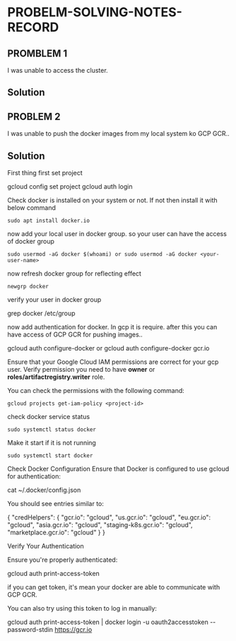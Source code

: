# PROBELM-SOLVING-NOTES-RECORD

## PROMBLEM 1

I was unable to access the cluster.

## Solution

## PROBLEM 2

I was unable to push the docker images from my local system ko GCP GCR..

## Solution

First thing first set project
  
  gcloud config set project <project-id>
  gcloud auth login

Check docker is installed on your system or not. If not then install it with below command

    sudo apt install docker.io

now add your local user in docker group. so your user can have the access of docker group

    sudo usermod -aG docker $(whoami) or sudo usermod -aG docker <your-user-name>
    
now refresh docker group for reflecting effect

    newgrp docker       

verify your user in docker group

  grep docker /etc/group

now add authentication for docker. In gcp it is require. after this you can have access of GCP GCR for pushing images..
   
  gcloud auth configure-docker 
  or 
  gcloud auth configure-docker gcr.io

Ensure that your Google Cloud IAM permissions are correct for your gcp user. Verify permission you need to have **owner** or **roles/artifactregistry.writer** role.

You can check the permissions with the following command:
  
    gcloud projects get-iam-policy <project-id>

check docker service status

    sudo systemctl status docker

Make it start if it is not running

    sudo systemctl start docker

Check Docker Configuration
Ensure that Docker is configured to use gcloud for authentication:

  cat ~/.docker/config.json

  You should see entries similar to:

  {
    "credHelpers": {
      "gcr.io": "gcloud",
      "us.gcr.io": "gcloud",
      "eu.gcr.io": "gcloud",
      "asia.gcr.io": "gcloud",
      "staging-k8s.gcr.io": "gcloud",
      "marketplace.gcr.io": "gcloud"
    }
  }

Verify Your Authentication

  Ensure you're properly authenticated:

  gcloud auth print-access-token

  if you can get token, it's mean your docker are able to communicate with GCP GCR.

You can also try using this token to log in manually:

  gcloud auth print-access-token | docker login -u oauth2accesstoken --password-stdin https://gcr.io

  
  

  
